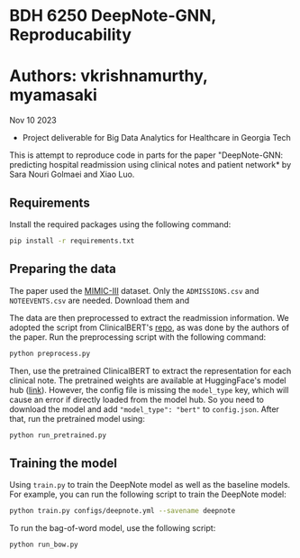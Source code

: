 # BDH 6250 DeepNote-GNN, Reproducability
# Authors: vkrishnamurthy, myamasaki

Nov 10 2023

* Project deliverable for Big Data Analytics for Healthcare in Georgia Tech

This is attempt to reproduce code in parts for the paper "DeepNote-GNN: predicting hospital readmission using clinical notes and patient network* by Sara Nouri Golmaei and Xiao Luo.

## Requirements

Install the required packages using the following command:

```bash
pip install -r requirements.txt
```
## Preparing the data

The paper used the [MIMIC-III](https://physionet.org/content/mimiciii/1.4/) dataset.
Only the `ADMISSIONS.csv` and `NOTEEVENTS.csv` are needed. Download them and

The data are then preprocessed to extract the readmission information. We adopted the script from ClinicalBERT's [repo](https://github.com/kexinhuang12345/clinicalBERT), as was done by the authors of the paper. Run the preprocessing script with the following command:

```bash
python preprocess.py
```

Then, use the pretrained ClinicalBERT to extract the representation for each clinical note. The pretrained weights are available at HuggingFace's model hub ([link](https://huggingface.co/AndyJ/clinicalBERT)). However, the config file is missing the `model_type` key, which will cause an error if directly loaded from the model hub. So you need to download the model and add `"model_type": "bert"` to `config.json`. After that, run the pretrained model using:

```bash
python run_pretrained.py
```

## Training the model

Using `train.py` to train the DeepNote model as well as the baseline models. For example, you can run the following script to train the DeepNote model:

```bash
python train.py configs/deepnote.yml --savename deepnote
```

To run the bag-of-word model, use the following script:

```bash
python run_bow.py
```
